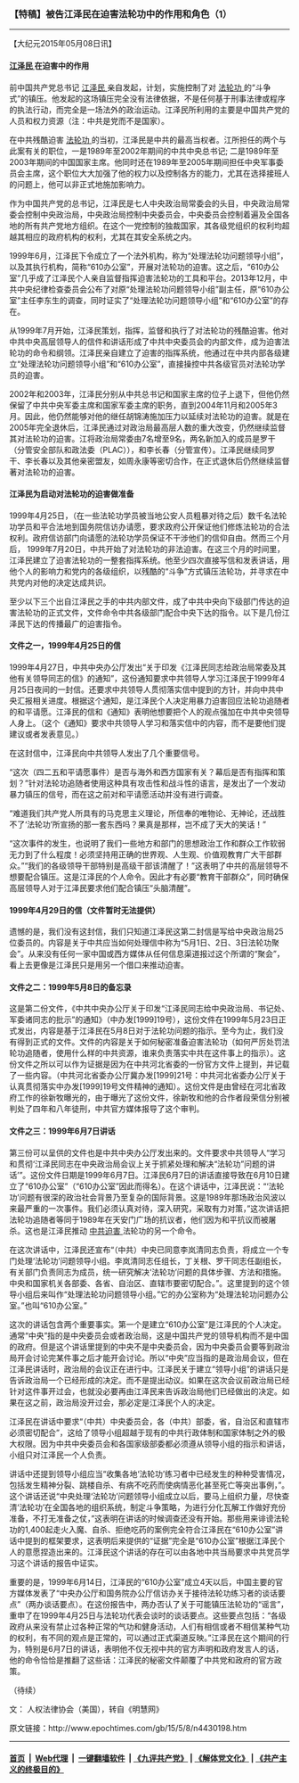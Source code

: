 ### 【特稿】被告江泽民在迫害法轮功中的作用和角色（1）
------------------------

<p>
 【大纪元2015年05月08日讯】﻿
</p>
<p>
 <h4>
  <a href="http://www.epochtimes.com/gb/tag/%E6%B1%9F%E6%B3%BD%E6%B0%91.html">
   江泽民
  </a>
  在迫害中的作用
 </h4>
 <p>
  前中国共产党总书记
  <a href="http://www.epochtimes.com/gb/tag/%E6%B1%9F%E6%B3%BD%E6%B0%91.html">
   江泽民
  </a>
  亲自发起，计划，实施控制了对
  <a href="http://www.epochtimes.com/gb/tag/%E6%B3%95%E8%BD%AE%E5%8A%9F.html">
   法轮功
  </a>
  的“斗争式”的镇压。他发起的这场镇压完全没有法律依据，不是任何基于刑事法律或程序的执法行动，而完全是一场法外的政治运动。江泽民所利用的主要是中国共产党的人员和权力资源（注：中共是党而不是国家）。
 </p>
 <p>
  在中共残酷迫害
  <a href="http://www.epochtimes.com/gb/tag/%E6%B3%95%E8%BD%AE%E5%8A%9F.html">
   法轮功
  </a>
  的当初，江泽民是中共的最高当权者。江所担任的两个与此案有关的职位，一是1989年至2002年期间的中共中央总书记; 二是1989年至2003年期间的中国国家主席。他同时还在1989年至2005年期间担任中央军事委员会主席，这个职位大大加强了他的权力以及控制各方的能力，尤其在选择接班人的问题上，他可以非正式地施加影响力。
 </p>
 <p>
  作为中国共产党的总书记，江泽民是七人中央政治局常委会的头目，中央政治局常委会控制中央政治局，中央政治局控制中央委员会，中央委员会控制着遍及全国各地的所有共产党地方组织。在这个一党控制的独裁国家，其各级党组织的权利均超越其相应的政府机构的权利，尤其在其安全系统之内。
 </p>
 <p>
  1999年6月，江泽民下令成立了一个法外机构，称为“处理法轮功问题领导小组”，以及其执行机构，简称“610办公室”，开展对法轮功的迫害。这之后，“610办公室”几乎成了江泽民个人亲自监督指挥迫害法轮功的工具和平台。2013年12月，中共中央纪律检查委员会公布了对原“处理法轮功问题领导小组”副主任，原“610办公室”主任李东生的调查，同时证实了“处理法轮功问题领导小组”和“610办公室”的存在。
 </p>
 <p>
  从1999年7月开始，江泽民策划，指挥，监督和执行了对法轮功的残酷迫害。他对中共中央高层领导人的信件和讲话形成了中共中央委员会的内部文件，成为迫害法轮功的命令和纲领。江泽民亲自建立了迫害的指挥系统，他通过在中共内部各级建立“处理法轮功问题领导小组”和“610办公室”，直接操控中共各级官员对法轮功学员的迫害。
 </p>
 <p>
  2002年和2003年，江泽民分别从中共总书记和国家主席的位子上退下，但他仍然保留了中共中央军委主席和国家军委主席的职务，直到2004年11月和2005年3月。因此，他仍然能够对他的继任胡锦涛施加压力以延续对法轮功的迫害。就是在2005年完全退休后，江泽民通过对政治局最高层人数的重大改变，仍然继续监督其对法轮功的迫害。江将政治局常委由7名增至9名，两名新加入的成员是罗干（分管安全部队和政法委（PLAC）），和李长春（分管宣传）。江泽民继续同罗干、李长春以及其他亲密盟友，如周永康等密切合作，在正式退休后仍然继续监督著对法轮功的迫害。
 </p>
 <p>
  <h4>
   江泽民为启动对法轮功的迫害做准备
  </h4>
  <p>
   1999年4月25日，（在一些法轮功学员被当地公安人员粗暴对待之后）数千名法轮功学员和平合法地到国务院信访办请愿，要求政府公开保证他们修炼法轮功的合法权利。政府信访部门向请愿的法轮功学员保证不干涉他们的信仰自由。然而三个月后， 1999年7月20日，中共开始了对法轮功的非法迫害。在这三个月的时间里，江泽民建立了迫害法轮功的一整套指挥系统。他至少四次直接写信和发表讲话，用他个人的影响力和党内的各级组织，以残酷的“斗争”方式镇压法轮功，并寻求在中共党内对他的决定达成共识。
  </p>
  <p>
   至少以下三个出自江泽民之手的中共内部文件，成了中共中央向下级部门传达的迫害法轮功的正式文件，文件命令中共各级部门配合中央下达的指令。以下是几份江泽民下达的传播最广的迫害指令。
  </p>
  <p>
   <h4>
    文件之一，1999年4月25日的信
   </h4>
   <p>
    1999年4月27日，中共中央办公厅发出“关于印发《江泽民同志给政治局常委及其他有关领导同志的信》的通知”，这份通知要求中共领导人学习江泽民于1999年4月25日夜间的一封信。还要求中共领导人贯彻落实信中提到的方针，并向中共中央汇报相关进度。根据这个通知，是江泽民个人决定用暴力迫害回应法轮功追随者的和平请愿。江泽民的信和《通知》表明他想要把个人的观点强加在中共中央领导人身上。（这个《通知》要求中共领导人学习和落实信中的内容，而不是要他们提建议或者发表意见。）
   </p>
   <p>
    在这封信中，江泽民向中共领导人发出了几个重要信号。
   </p>
   <p>
    “这次（四二五和平请愿事件）是否与海外和西方国家有关？幕后是否有指挥和策划？”针对法轮功追随者使用这种具有攻击性和战斗性的语言，是发出了一个发动暴力镇压的信号，而在这之前对和平请愿活动并没有进行调查。
   </p>
   <p>
    “难道我们共产党人所具有的马克思主义理论，所信奉的唯物论、无神论，还战胜不了‘法轮功’所宣扬的那一套东西吗？果真是那样，岂不成了天大的笑话！”
   </p>
   <p>
    “这次事件的发生，也说明了我们一些地方和部门的思想政治工作和群众工作软弱无力到了什么程度！必须坚持用正确的世界观、人生观、价值观教育广大干部群众。”“我们的各级领导干部特别是高级干部该清醒了！”这表明了中共的高层领导不想要配合镇压。这是江泽民的个人命令。因此才有必要“教育干部群众”，同时确保高层领导人对于江泽民要求他们配合镇压“头脑清醒”。
   </p>
   <p>
    <h4>
     1999年4月29日的信（文件暂时无法提供）
    </h4>
    <p>
     遗憾的是，我们没有这封信，我们只知道江泽民这第二封信是写给中央政治局25位委员的。内容是关于中共应当如何处理信中称为“5月1日、2日、3日法轮功聚会”。从来没有任何一家中国或西方媒体从任何信息渠道报过这个所谓的“聚会”，看上去更像是江泽民只是用另一个借口来推动迫害。
    </p>
    <p>
     <h4>
      文件之二：1999年5月8日的备忘录
     </h4>
     <p>
      这是第二份文件，《中共中央办公厅关于印发“江泽民同志给中央政治局、书记处、军委诸同志的批示”的通知》（中办发[1999]19号），这份文件在1999年5月23日正式发出，内容是基于江泽民在5月8日对于法轮功问题的指示。至今为止，我们没有得到正式的文件。文件的内容是关于如何秘密准备迫害法轮功（如何严厉处罚法轮功追随者，使用什么样的中共资源，谁来负责落实中共在这件事上的指示）。这份文件之所以可以作为证据是因为在中共河北省委的一份官方文件上提到，并记载了一些内容。（中共河北省委办公厅冀办发[1999]21号：中共河北省委办公厅关于认真贯彻落实中办发[1999]19号文件精神的通知）。这份文件是由曾经在河北省政府工作的徐新牧曝光的，由于曝光了这份文件，徐新牧和他的合作者段荣信分别被判处了四年和八年徒刑，中共官方媒体报导了这个审判。
     </p>
     <p>
      <h4>
       文件之三：1999年6月7日讲话
      </h4>
      <p>
       第三份可以呈供的文件也是中共中央办公厅发出来的。文件要求中共领导人“学习和贯彻‘江泽民同志在中央政治局会议上关于抓紧处理和解决“法轮功”问题的讲话’”。这份文件日期是1999年6月7日。江泽民6月7日的讲话直接导致在6月10日建立了“610办公室”（“610办公室”因此而得名）。在这个讲话中，江泽民说：“‘法轮功’问题有很深的政治社会背景乃至复杂的国际背景。这是1989年那场政治风波以来最严重的一次事件。我们必须认真对待，深入研究，采取有力对策，”这次讲话把法轮功追随者等同于1989年在天安门广场的抗议者，他们因为和平抗议而被屠杀。这也是江泽民推动
       <a href="http://www.epochtimes.com/gb/tag/%E4%B8%AD%E5%85%B1%E8%BF%AB%E5%AE%B3.html">
        中共迫害
       </a>
       法轮功的另一个命令。
      </p>
      <p>
       在这次讲话中，江泽民还宣布“（中共）中央已同意李岚清同志负责，将成立一个专门处理‘法轮功’问题领导小组。李岚清同志任组长，丁关根、罗干同志任副组长，有关部门负责同志为成员，统一研究解决‘法轮功’问题的具体步骤、方法和措施。中央和国家机关各部委、各省、自治区、直辖市要密切配合。”。这里提到的这个领导小组后来叫作“处理法轮功问题领导小组。”它的办公室称为“处理法轮功问题办公室。”也叫“610办公室。”
      </p>
      <p>
       这次的讲话包含两个重要事实。第一个是建立“610办公室”是江泽民的个人决定。通常“中央”指的是中央委员会或者政治局，这是中国共产党的领导机构而不是中国的政府。但是这个讲话里提到的中央不是中央委员会，因为中央委员会要等到政治局开会讨论完某件事之后才能开会讨论。所以“中央”应当指的是政治局会议，但在江泽民讲话时，政治局的会议正在进行中。江泽民关于建立“领导小组”的讲话只是告诉政治局一个已经形成的决定。而不是提出动议。如果在这次会议前政治局已经针对这件事开过会，也就没必要再由江泽民来告诉政治局他们已经做出的决定。如果在这之前，政治局没开过会，那必定是江泽民个人的决定。
      </p>
      <p>
       江泽民在讲话中要求“（中共）中央委员会，各（中共）部委，省，自治区和直辖市必须密切配合”，这给了领导小组超越于现有的中共行政体制和国家体制之外的极大权限。因为中共中央委员会和各国家级部委都必须遵从领导小组的指示和讲话，小组只对江泽民一个人负责。
      </p>
      <p>
       讲话中还提到领导小组应当“收集各地‘法轮功’练习者中已经发生的种种受害情况，包括发生精神分裂、跳楼自杀、有病不吃药而使病情恶化甚至死亡等突出事例，”。这个讲话还说“中央处理‘法轮功’问题领导小组成立以后，要马上组织力量，尽快查清‘法轮功’在全国各地的组织系统，制定斗争策略，为进行分化瓦解工作做好充份准备，不打无准备之仗，”这表明在讲话的时候调查还没有开始。那些用来诽谤法轮功的1,400起走火入魔、自杀、拒绝吃药的案例完全符合江泽民在“610办公室”讲话中提到的框架要求，这表明后来提供的“证据”完全是“610办公室”根据江泽民个人的意愿捏造出来的。江泽民这个讲话的存在可以由各地中共当局要求中共党员学习这个讲话的报告中证实。
      </p>
      <p>
       重要的是，1999年6月14日，江泽民的“610办公室”成立4天以后，中国主要的官方媒体发表了“中央办公厅和国务院办公厅信访办关于接待法轮功练习者的谈话要点”（两办谈话要点）。在这份报告中，两办否认了关于可能镇压法轮功的“谣言”，重申了在1999年4月25日与法轮功代表会谈时的谈话要点。这些要点包括：“各级政府从来没有禁止过各种正常的气功和健身活动，人们有相信或者不相信某种气功的权利，有不同的观点是正常的，可以通过正式渠道反映。”江泽民在这个期间的行为，特别是6月7日的讲话，表明他不仅无视中共的官方声明和政府发言人的话，他的命令恰恰是推翻了这些话：江泽民的秘密文件颠覆了中共党和政府的官方政策。
      </p>
      <p>
       （待续）
      </p>
      <p>
       文： 人权法律协会（美国），转自《明慧网》
      </p>
     </p>
    </p>
   </p>
  </p>
 </p>
</p>
原文链接：http://www.epochtimes.com/gb/15/5/8/n4430198.htm


------------------------
#### [首页](https://github.com/gfw-breaker/banned-news/blob/master/README.md) &nbsp;|&nbsp; [Web代理](https://github.com/labour-camp/helloworld) &nbsp;|&nbsp; [一键翻墙软件](https://github.com/gfw-breaker/nogfw/blob/master/README.md) &nbsp;| [《九评共产党》](https://github.com/gfw-breaker/9ping.md/blob/master/README.md#九评之一评共产党是什么) | [《解体党文化》](https://github.com/gfw-breaker/jtdwh.md/blob/master/README.md) | [《共产主义的终极目的》](https://github.com/gfw-breaker/gczydzjmd.md/blob/master/README.md)

